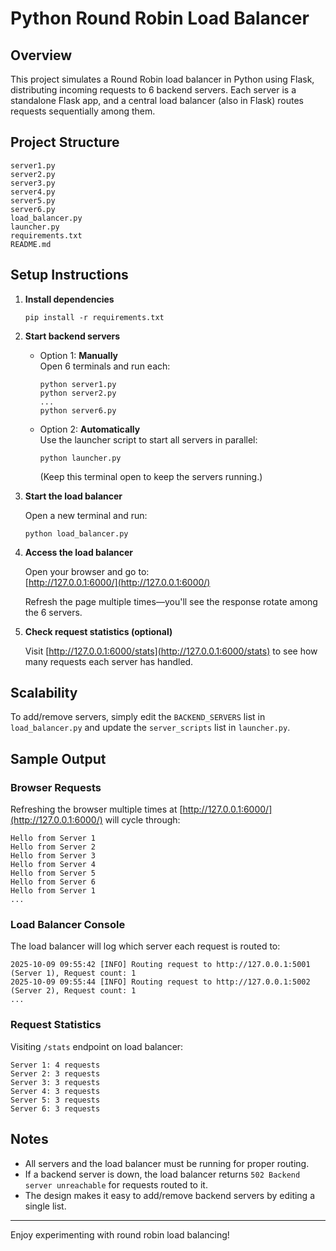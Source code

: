 # Python Round Robin Load Balancer

## Overview

This project simulates a Round Robin load balancer in Python using Flask, distributing incoming requests to 6 backend servers. Each server is a standalone Flask app, and a central load balancer (also in Flask) routes requests sequentially among them.

## Project Structure

```
server1.py
server2.py
server3.py
server4.py
server5.py
server6.py
load_balancer.py
launcher.py
requirements.txt
README.md
```

## Setup Instructions

1. **Install dependencies**

   ```
   pip install -r requirements.txt
   ```

2. **Start backend servers**

   - Option 1: **Manually**  
     Open 6 terminals and run each:
     ```
     python server1.py
     python server2.py
     ...
     python server6.py
     ```
   - Option 2: **Automatically**  
     Use the launcher script to start all servers in parallel:
     ```
     python launcher.py
     ```
     (Keep this terminal open to keep the servers running.)

3. **Start the load balancer**

   Open a new terminal and run:
   ```
   python load_balancer.py
   ```

4. **Access the load balancer**

   Open your browser and go to:  
   [http://127.0.0.1:6000/](http://127.0.0.1:6000/)

   Refresh the page multiple times—you'll see the response rotate among the 6 servers.

5. **Check request statistics (optional)**

   Visit [http://127.0.0.1:6000/stats](http://127.0.0.1:6000/stats) to see how many requests each server has handled.

## Scalability

To add/remove servers, simply edit the `BACKEND_SERVERS` list in `load_balancer.py` and update the `server_scripts` list in `launcher.py`.

## Sample Output

### Browser Requests

Refreshing the browser multiple times at [http://127.0.0.1:6000/](http://127.0.0.1:6000/) will cycle through:

```
Hello from Server 1
Hello from Server 2
Hello from Server 3
Hello from Server 4
Hello from Server 5
Hello from Server 6
Hello from Server 1
...
```

### Load Balancer Console

The load balancer will log which server each request is routed to:

```
2025-10-09 09:55:42 [INFO] Routing request to http://127.0.0.1:5001 (Server 1), Request count: 1
2025-10-09 09:55:44 [INFO] Routing request to http://127.0.0.1:5002 (Server 2), Request count: 1
...
```

### Request Statistics

Visiting `/stats` endpoint on load balancer:

```
Server 1: 4 requests
Server 2: 3 requests
Server 3: 3 requests
Server 4: 3 requests
Server 5: 3 requests
Server 6: 3 requests
```

## Notes

- All servers and the load balancer must be running for proper routing.
- If a backend server is down, the load balancer returns `502 Backend server unreachable` for requests routed to it.
- The design makes it easy to add/remove backend servers by editing a single list.

---
Enjoy experimenting with round robin load balancing!